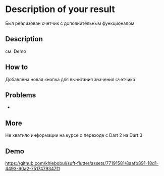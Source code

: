 # Description of your result

Был реализован счетчик с дополнительным функционалом

## Description

см. Demo

## How to

Добавлена новая кнопка для вычитания значения счетчика

## Problems

-

## More

Не хватило информации на курсе о переходе с Dart 2 на Dart 3

## Demo

https://github.com/khlebobul/suft-flutter/assets/77191581/8aafb891-18d1-4493-90a2-7517479347f1


